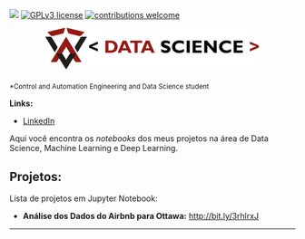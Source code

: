 [![](https://img.shields.io/badge/python-3.7+-blue.svg)](https://www.python.org/downloads/release/python-365/) [![GPLv3 license](https://img.shields.io/badge/License-GPLv3-blue.svg)](http://perso.crans.org/besson/LICENSE.html) [![contributions welcome](https://img.shields.io/badge/contributions-welcome-brightgreen.svg?style=flat)](https://github.com/WladerRR/DataScience/issues)</p>

<p align="center">
  <img src="logo.png" width="75%" >
</p>

<sub>*Control and Automation Engineering and Data Science student</sub>

**Links:**
* [LinkedIn](https://www.linkedin.com/in/wladerson)

Aqui você encontra os *notebooks* dos meus projetos na área de Data Science, Machine Learning e Deep Learning.

## Projetos:
Lista de projetos em Jupyter Notebook:

* **Análise dos Dados do Airbnb para Ottawa:** http://bit.ly/3rhlrxJ

---


